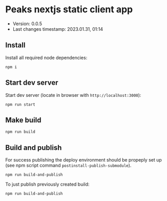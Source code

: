 <!--
@changed 2023.01.26, 19:27
-->

# Peaks nextjs static client app

- Version: 0.0.5
- Last changes timestamp: 2023.01.31, 01:14

## Install

Install all required node dependencies:

```
npm i
```

## Start dev server

Start dev server (locate in browser with `http://localhost:3000`):

```
npm run start
```

## Make build

```
npm run build
```

## Build and publish

For success publishing the deploy environment should be propeply set up (see
npm script command `postinstall-publish-submodule`).

```
npm run build-and-publish
```

To just publish previously created build:

```
npm run build-and-publish
```
